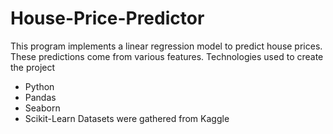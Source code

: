 # House-Price-Predictor
This program implements a linear regression model to predict house prices. These predictions come from various features. 
Technologies used to create the project
- Python
- Pandas
- Seaborn
- Scikit-Learn
Datasets were gathered from Kaggle

